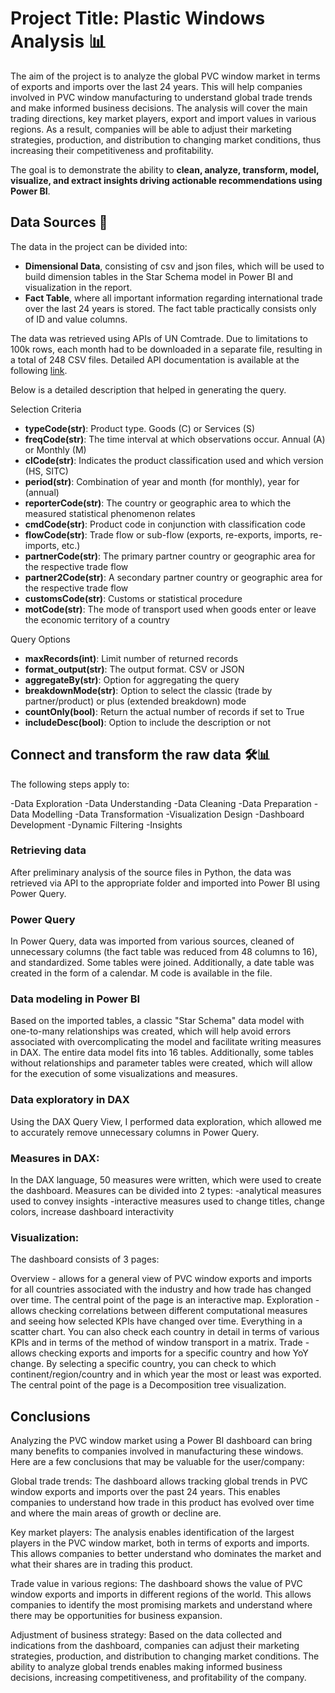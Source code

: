 # Project Title: Plastic Windows Analysis 📊

The aim of the project is to analyze the global PVC window market in terms of exports and imports over the last 24 years. This will help companies involved in PVC window manufacturing to understand global trade trends and make informed business decisions. The analysis will cover the main trading directions, key market players, export and import values in various regions. As a result, companies will be able to adjust their marketing strategies, production, and distribution to changing market conditions, thus increasing their competitiveness and profitability.

The goal is to demonstrate the ability to **clean, analyze, transform, model, visualize, and extract insights driving actionable recommendations using Power BI**.

## Data Sources 📂
The data in the project can be divided into:
- **Dimensional Data**, consisting of csv and json files, which will be used to build dimension tables in the Star Schema model in Power BI and visualization in the report.
- **Fact Table**, where all important information regarding international trade over the last 24 years is stored. The fact table practically consists only of ID and value columns.

The data was retrieved using APIs of UN Comtrade. Due to limitations to 100k rows, each month had to be downloaded in a separate file, resulting in a total of 248 CSV files.
Detailed API documentation is available at the following [link](https://github.com/uncomtrade/comtradeapicall/blob/main/README.md).



Below is a detailed description that helped in generating the query.

Selection Criteria

- **typeCode(str)**: Product type. Goods (C) or Services (S)
- **freqCode(str)**: The time interval at which observations occur. Annual (A) or Monthly (M)
- **clCode(str)**: Indicates the product classification used and which version (HS, SITC)
- **period(str)**: Combination of year and month (for monthly), year for (annual)
- **reporterCode(str)**: The country or geographic area to which the measured statistical phenomenon relates
- **cmdCode(str)**: Product code in conjunction with classification code
- **flowCode(str)**: Trade flow or sub-flow (exports, re-exports, imports, re-imports, etc.)
- **partnerCode(str)**: The primary partner country or geographic area for the respective trade flow
- **partner2Code(str)**: A secondary partner country or geographic area for the respective trade flow
- **customsCode(str)**: Customs or statistical procedure
- **motCode(str)**: The mode of transport used when goods enter or leave the economic territory of a country

Query Options

- **maxRecords(int)**: Limit number of returned records
- **format_output(str)**: The output format. CSV or JSON
- **aggregateBy(str)**: Option for aggregating the query
- **breakdownMode(str)**: Option to select the classic (trade by partner/product) or plus (extended breakdown) mode
- **countOnly(bool)**: Return the actual number of records if set to True
- **includeDesc(bool)**: Option to include the description or not


## Connect and transform the raw data 🛠️📊

The following steps apply to:

-Data Exploration
-Data Understanding
-Data Cleaning
-Data Preparation
-Data Modelling
-Data Transformation
-Visualization Design
-Dashboard Development
-Dynamic Filtering
-Insights

### Retrieving data

After preliminary analysis of the source files in Python, the data was retrieved via API to the appropriate folder and imported into Power BI using Power Query.

### Power Query
In Power Query, data was imported from various sources, cleaned of unnecessary columns (the fact table was reduced from 48 columns to 16), and standardized. Some tables were joined. Additionally, a date table was created in the form of a calendar.
M code is available in the file.

### Data modeling in Power BI
Based on the imported tables, a classic "Star Schema" data model with one-to-many relationships was created, which will help avoid errors associated with overcomplicating the model and facilitate writing measures in DAX. The entire data model fits into 16 tables.
Additionally, some tables without relationships and parameter tables were created, which will allow for the execution of some visualizations and measures.

### Data exploratory in DAX
Using the DAX Query View, I performed data exploration, which allowed me to accurately remove unnecessary columns in Power Query.

### Measures in DAX:
In the DAX language, 50 measures were written, which were used to create the dashboard. Measures can be divided into 2 types:
-analytical measures used to convey insights
-interactive measures used to change titles, change colors, increase dashboard interactivity

### Visualization:
The dashboard consists of 3 pages:

Overview - allows for a general view of PVC window exports and imports for all countries associated with the industry and how trade has changed over time. The central point of the page is an interactive map.
Exploration - allows checking correlations between different computational measures and seeing how selected KPIs have changed over time. Everything in a scatter chart. You can also check each country in detail in terms of various KPIs and in terms of the method of window transport in a matrix.
Trade - allows checking exports and imports for a specific country and how YoY change. By selecting a specific country, you can check to which continent/region/country and in which year the most or least was exported. The central point of the page is a Decomposition tree visualization.


## Conclusions

Analyzing the PVC window market using a Power BI dashboard can bring many benefits to companies involved in manufacturing these windows. Here are a few conclusions that may be valuable for the user/company:

Global trade trends: The dashboard allows tracking global trends in PVC window exports and imports over the past 24 years. This enables companies to understand how trade in this product has evolved over time and where the main areas of growth or decline are.

Key market players: The analysis enables identification of the largest players in the PVC window market, both in terms of exports and imports. This allows companies to better understand who dominates the market and what their shares are in trading this product.

Trade value in various regions: The dashboard shows the value of PVC window exports and imports in different regions of the world. This allows companies to identify the most promising markets and understand where there may be opportunities for business expansion.

Adjustment of business strategy: Based on the data collected and indications from the dashboard, companies can adjust their marketing strategies, production, and distribution to changing market conditions. The ability to analyze global trends enables making informed business decisions, increasing competitiveness, and profitability of the company.
